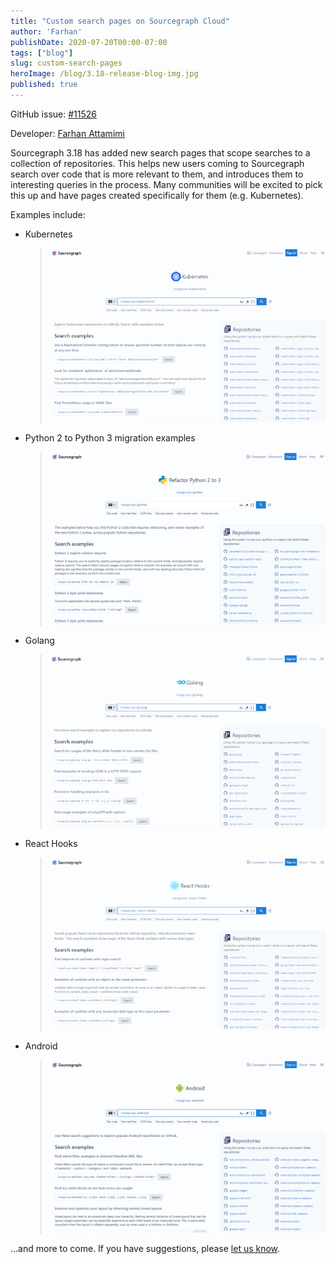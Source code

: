 ```yaml
---
title: "Custom search pages on Sourcegraph Cloud"
author: 'Farhan'
publishDate: 2020-07-20T00:00-07:00
tags: ["blog"]
slug: custom-search-pages
heroImage: /blog/3.18-release-blog-img.jpg
published: true
---
```


GitHub issue: [#11526](https://github.com/sourcegraph/sourcegraph/issues/11526)

Developer: [Farhan Attamimi](https://github.com/attfarhan)

Sourcegraph 3.18 has added new search pages that scope searches to a collection of repositories. This helps new users coming to Sourcegraph search over
code that is more relevant to them, and introduces them to interesting queries in the process. Many communities will be excited to pick this up and
have pages created specifically for them (e.g. Kubernetes).

Examples include:

- Kubernetes

  > ![K8s search page](./images/k8s-search-page.png "K8s search page")

- Python 2 to Python 3 migration examples

  > ![Python search page](./images/python-search-page.png "Python search page")

- Golang

  > ![Golang search page](./images/golang-search-page.png "Golang search page")

- React Hooks

  > ![React search page](./images/react-search-page.png "React search page")

- Android

  > ![Android search page](./images/android-search-page.png "Android search page")

...and more to come. If you have suggestions, please [let us know](https://github.com/sourcegraph/sourcegraph/issues/new/choose).
